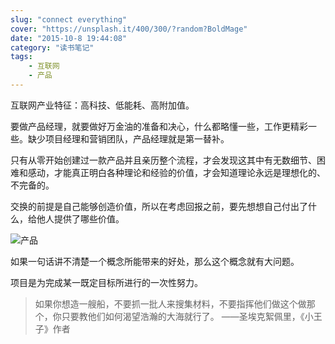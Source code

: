 ```yaml
---
slug: "connect everything"
cover: "https://unsplash.it/400/300/?random?BoldMage"
date: "2015-10-8 19:44:08"
category: "读书笔记"
tags:
    - 互联网
    - 产品
---
```

互联网产业特征：高科技、低能耗、高附加值。

要做产品经理，就要做好万金油的准备和决心，什么都略懂一些，工作更精彩一些。缺少项目经理和营销团队，产品经理就是第一替补。

只有从零开始创建过一款产品并且亲历整个流程，才会发现这其中有无数细节、困难和感动，才能真正明白各种理论和经验的价值，才会知道理论永远是理想化的、不完备的。

交换的前提是自己能够创造价值，所以在考虑回报之前，要先想想自己付出了什么，给他人提供了哪些价值。

![产品](/images/product.PNG)

如果一句话讲不清楚一个概念所能带来的好处，那么这个概念就有大问题。

项目是为完成某一既定目标所进行的一次性努力。

> 如果你想造一艘船，不要抓一批人来搜集材料，不要指挥他们做这个做那个，你只要教他们如何渴望浩瀚的大海就行了。 ——圣埃克絮佩里，《小王子》作者